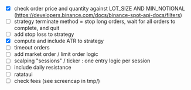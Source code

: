 - [x] check order price and quantity against LOT_SIZE AND MIN_NOTIONAL (https://developers.binance.com/docs/binance-spot-api-docs/filters)
- [ ] strategy terminate method = stop long orders, wait for all orders to complete, and quit
- [ ] add stop loss to strategy
- [x] compute and include ATR to strategy
- [ ] timeout orders
- [ ] add market order / limit order logic
- [ ] scalping "sessions" / ticker : one entry logic per session
- [ ] include daily resistance
- [ ] ratataui
- [ ] check fees (see screencap in tmp/)
